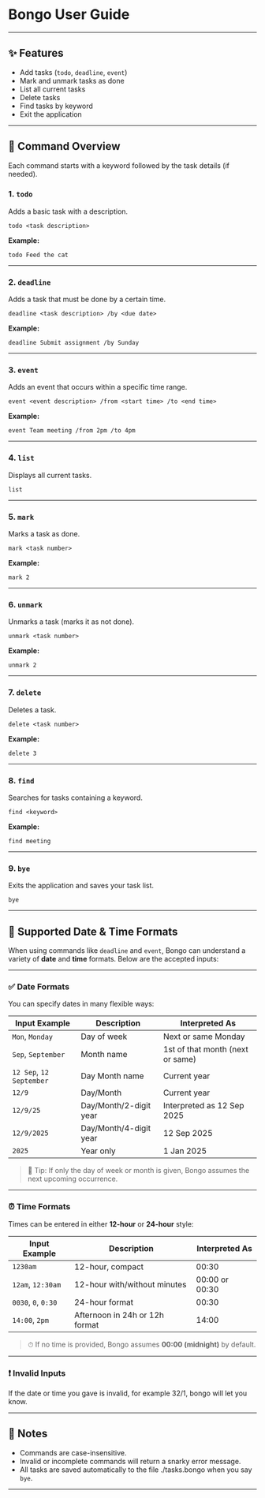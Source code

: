 # Bongo User Guide

---

## ✨ Features

* Add tasks (`todo`, `deadline`, `event`)
* Mark and unmark tasks as done
* List all current tasks
* Delete tasks
* Find tasks by keyword
* Exit the application

---

## 📜 Command Overview

Each command starts with a keyword followed by the task details (if needed).

### 1. `todo`

Adds a basic task with a description.

```
todo <task description>
```

**Example:**

```
todo Feed the cat
```

---

### 2. `deadline`

Adds a task that must be done by a certain time.

```
deadline <task description> /by <due date>
```

**Example:**

```
deadline Submit assignment /by Sunday
```

---

### 3. `event`

Adds an event that occurs within a specific time range.

```
event <event description> /from <start time> /to <end time>
```

**Example:**

```
event Team meeting /from 2pm /to 4pm
```

---

### 4. `list`

Displays all current tasks.

```
list
```

---

### 5. `mark`

Marks a task as done.

```
mark <task number>
```

**Example:**

```
mark 2
```

---

### 6. `unmark`

Unmarks a task (marks it as not done).

```
unmark <task number>
```

**Example:**

```
unmark 2
```

---

### 7. `delete`

Deletes a task.

```
delete <task number>
```

**Example:**

```
delete 3
```

---

### 8. `find`

Searches for tasks containing a keyword.

```
find <keyword>
```

**Example:**

```
find meeting
```

---

### 9. `bye`

Exits the application and saves your task list.

```
bye
```

---

## 📅 Supported Date & Time Formats

When using commands like `deadline` and `event`, Bongo can understand a variety of **date** and **time** formats. Below are the accepted inputs:

---

### ✅ Date Formats

You can specify dates in many flexible ways:

| Input Example           | Description            | Interpreted As                   |
|-------------------------|------------------------| -------------------------------- |
| `Mon`, `Monday`         | Day of week            | Next or same Monday              |
| `Sep`, `September`      | Month name             | 1st of that month (next or same) |
| `12 Sep`, `12 September`| Day Month name         | Current year                     |
| `12/9`                  | Day/Month              | Current year                     |
| `12/9/25`               | Day/Month/2-digit year | Interpreted as 12 Sep 2025       |
| `12/9/2025`             | Day/Month/4-digit year | 12 Sep 2025                      |
| `2025`                  | Year only              | 1 Jan 2025                       |

> 🔎 Tip: If only the day of week or month is given, Bongo assumes the next upcoming occurrence.

---

### ⏰ Time Formats

Times can be entered in either **12-hour** or **24-hour** style:

| Input Example       | Description                    | Interpreted As |
| ------------------- | ------------------------------ | -------------- |
| `1230am`            | 12-hour, compact               | 00:30          |
| `12am`, `12:30am`   | 12-hour with/without minutes   | 00:00 or 00:30 |
| `0030`, `0`, `0:30` | 24-hour format                 | 00:30          |
| `14:00`, `2pm`      | Afternoon in 24h or 12h format | 14:00          |

> ⏱ If no time is provided, Bongo assumes **00:00 (midnight)** by default.

---

### ❗ Invalid Inputs

If the date or time you gave is invalid, for example 32/1, bongo will let you know.

---

## 🧠 Notes

* Commands are case-insensitive.
* Invalid or incomplete commands will return a snarky error message.
* All tasks are saved automatically to the file ./tasks.bongo when you say `bye`.

---